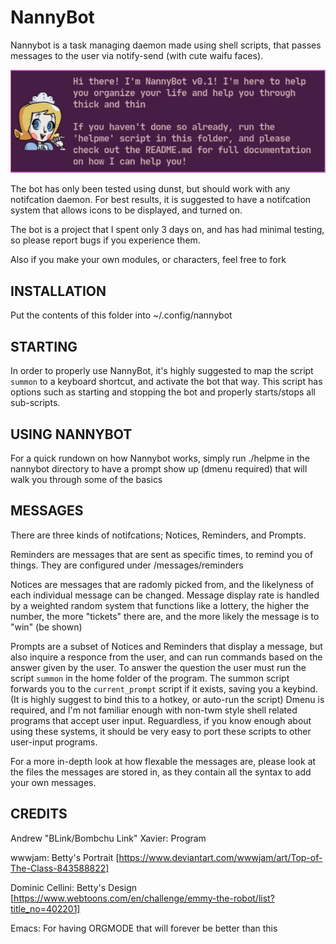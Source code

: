 # NannyBot

Nannybot is a task managing daemon made using shell scripts, that passes messages to the user via notify-send (with cute waifu faces).

![bot](bot.png)

The bot has only been tested using dunst, but should work with any notifcation daemon. For best results, it is suggested to have a notifcation system that allows icons to be displayed, and turned on.

The bot is a project that I spent only 3 days on, and has had minimal testing, so please report bugs if you experience them.

Also if you make your own modules, or characters, feel free to fork

## INSTALLATION

Put the contents of this folder into ~/.config/nannybot

## STARTING

In order to properly use NannyBot, it's highly suggested to map the script ``summon`` to a keyboard shortcut, and activate the bot that way. This script has options such as starting and stopping the bot and properly starts/stops all sub-scripts.

## USING NANNYBOT

For a quick rundown on how Nannybot works, simply run ./helpme in the nannybot directory to have a prompt show up (dmenu required) that will walk you through some of the basics

## MESSAGES

There are three kinds of notifcations; Notices, Reminders, and Prompts.

Reminders are messages that are sent as specific times, to remind you of things. They are configured under /messages/reminders

Notices are messages that are radomly picked from, and the likelyness of each individual message can be changed. Message display rate is handled by a weighted random system that functions like a lottery, the higher the number, the more "tickets" there are, and the more likely the message is to "win" (be shown)

Prompts are a subset of Notices and Reminders that display a message, but also inquire a responce from the user, and can run commands based on the answer given by the user. To answer the question the user must run the script ``summon`` in the home folder of the program. The summon script forwards you to the ``current_prompt`` script if it exists, saving you a keybind. (It is highly suggest to bind this to a hotkey, or auto-run the script) Dmenu is required, and I'm not familiar enough with non-twm style shell related programs that accept user input. Reguardless, if you know enough about using these systems, it should be very easy to port these scripts to other user-input programs.

For a more in-depth look at how flexable the messages are, please look at the files the messages are stored in, as they contain all the syntax to add your own messages.

## CREDITS

Andrew "BLink/Bombchu Link" Xavier:
Program

wwwjam:
Betty's Portrait [https://www.deviantart.com/wwwjam/art/Top-of-The-Class-843588822]

Dominic Cellini:
Betty's Design [https://www.webtoons.com/en/challenge/emmy-the-robot/list?title_no=402201]

Emacs:
For having ORGMODE that will forever be better than this
